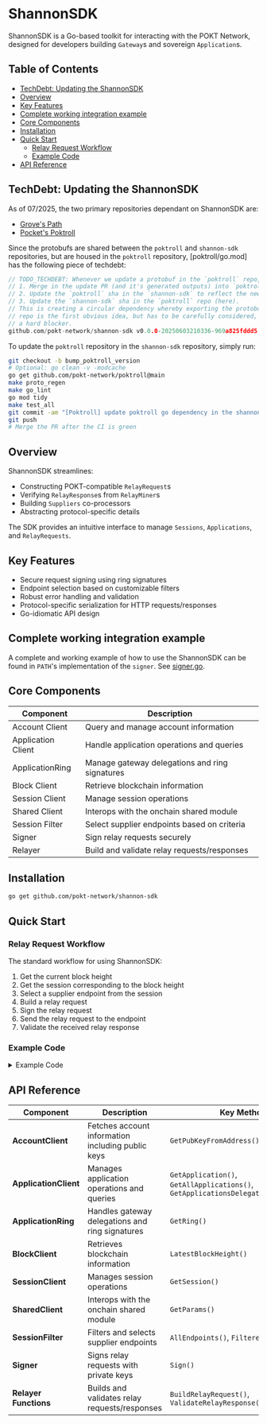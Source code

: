 # ShannonSDK <!-- omit in toc -->

ShannonSDK is a Go-based toolkit for interacting with the POKT Network, designed for developers building `Gateway`s and sovereign `Application`s.

## Table of Contents <!-- omit in toc -->

- [TechDebt: Updating the ShannonSDK](#techdebt-updating-the-shannonsdk)
- [Overview](#overview)
- [Key Features](#key-features)
- [Complete working integration example](#complete-working-integration-example)
- [Core Components](#core-components)
- [Installation](#installation)
- [Quick Start](#quick-start)
  - [Relay Request Workflow](#relay-request-workflow)
  - [Example Code](#example-code)
- [API Reference](#api-reference)

## TechDebt: Updating the ShannonSDK

As of 07/2025, the two primary repositories dependant on ShannonSDK are:

- [Grove's Path](https://github.com/buildwithgrove/path)
- [Pocket's Poktroll](https://github.com/pokt-network/poktroll)

Since the protobufs are shared between the `poktroll` and `shannon-sdk` repositories,
but are housed in the `poktroll` repository, [poktroll/go.mod] has the following piece of techdebt:

```go
// TODO_TECHDEBT: Whenever we update a protobuf in the `poktroll` repo, we need to:
// 1. Merge in the update PR (and it's generated outputs) into `poktroll` main.
// 2. Update the `poktroll` sha in the `shannon-sdk` to reflect the new dependency.
// 3. Update the `shannon-sdk` sha in the `poktroll` repo (here).
// This is creating a circular dependency whereby exporting the protobufs into a separate
// repo is the first obvious idea, but has to be carefully considered, automated, and is not
// a hard blocker.
github.com/pokt-network/shannon-sdk v0.0.0-20250603210336-969a825fddd5
```

To update the `poktroll` repository in the `shannon-sdk` repository, simply run:

```bash
git checkout -b bump_poktroll_version
# Optional: go clean -v -modcache
go get github.com/pokt-network/poktroll@main
make proto_regen
make go_lint
go mod tidy
make test_all
git commit -am "[Poktroll] update poktroll go dependency in the shannon-sdk"
git push
# Merge the PR after the CI is green
```

## Overview

ShannonSDK streamlines:

- Constructing POKT-compatible `RelayRequest`s
- Verifying `RelayResponse`s from `RelayMiner`s
- Building `Suppliers` co-processors
- Abstracting protocol-specific details

The SDK provides an intuitive interface to manage `Sessions`, `Applications`, and `RelayRequests`.

## Key Features

- Secure request signing using ring signatures
- Endpoint selection based on customizable filters
- Robust error handling and validation
- Protocol-specific serialization for HTTP requests/responses
- Go-idiomatic API design

## Complete working integration example

A complete and working example of how to use the ShannonSDK can be found in `PATH`'s
implementation of the `signer`. See [signer.go](https://github.com/buildwithgrove/path/blob/53d0f84cc0321c25d1e28b2ffb9b70714918870b/protocol/shannon/signer.go#L9).

## Core Components

| Component          | Description                                    |
| ------------------ | ---------------------------------------------- |
| Account Client     | Query and manage account information           |
| Application Client | Handle application operations and queries      |
| ApplicationRing    | Manage gateway delegations and ring signatures |
| Block Client       | Retrieve blockchain information                |
| Session Client     | Manage session operations                      |
| Shared Client      | Interops with the onchain shared module        |
| Session Filter     | Select supplier endpoints based on criteria    |
| Signer             | Sign relay requests securely                   |
| Relayer            | Build and validate relay requests/responses    |

## Installation

```bash
go get github.com/pokt-network/shannon-sdk
```

## Quick Start

### Relay Request Workflow

The standard workflow for using ShannonSDK:

1. Get the current block height
2. Get the session corresponding to the block height
3. Select a supplier endpoint from the session
4. Build a relay request
5. Sign the relay request
6. Send the relay request to the endpoint
7. Validate the received relay response

### Example Code

<details>
<summary>Example Code</summary>

```go
package main

import (
  "bytes"
  "context"
  "fmt"
  "io"
  "net/http"
  "net/url"

  sdk "github.com/pokt-network/shannon-sdk"
  grpc "github.com/cosmos/gogoproto/grpc"
)

func main() {
  // 1. Create a connection to the POKT full node
  // Replace with your POKT node URL
  var grpcConn grpc.ClientConn
  // Initialize your gRPC connection here...

  // 2. Get the latest block height
  blockClient := sdk.BlockClient{
    PoktNodeStatusFetcher: sdk.NewPoktNodeStatusFetcher("http://pokt-node-url"),
  }
  blockHeight, err := blockClient.LatestBlockHeight(context.Background())
  if err != nil {
    fmt.Printf("Error fetching block height: %v\n", err)
    return
  }

  // 3. Get the current session
  sessionClient := sdk.SessionClient{
    PoktNodeSessionFetcher: sdk.NewPoktNodeSessionFetcher(grpcConn),
  }
  session, err := sessionClient.GetSession(
    context.Background(),
    "YOUR_APP_ADDRESS",
    "SERVICE_ID",
    blockHeight,
  )
  if err != nil {
    fmt.Printf("Error fetching session: %v\n", err)
    return
  }

  // 4. Select an endpoint from the session
  sessionFilter := sdk.SessionFilter{
    Session:         session,
    EndpointFilters: []sdk.EndpointFilter{},
  }
  endpoints, err := sessionFilter.FilteredEndpoints()
  if err != nil {
    fmt.Printf("Error filtering endpoints: %v\n", err)
    return
  }
  if len(endpoints) == 0 {
    fmt.Println("No endpoints available")
    return
  }

  // 5. Build a relay request
  relayReq, err := sdk.BuildRelayRequest(endpoints[0], []byte("your-relay-payload"))
  if err != nil {
    fmt.Printf("Error building relay request: %v\n", err)
    return
  }

  // 6. Create an account client for fetching public keys
  accountClient := sdk.AccountClient{
    PoktNodeAccountFetcher: sdk.NewPoktNodeAccountFetcher(grpcConn),
  }

  // 7. Create an application client to get application details
  appClient := sdk.ApplicationClient{
    QueryClient: nil, // Initialize with your query client
  }
  app, err := appClient.GetApplication(context.Background(), "YOUR_APP_ADDRESS")
  if err != nil {
    fmt.Printf("Error fetching application: %v\n", err)
    return
  }

  // 8. Create an application ring for signing
  ring := sdk.ApplicationRing{
    Application:      app,
    PublicKeyFetcher: &accountClient,
  }

  // 9. Sign the relay request
  signer := sdk.Signer{PrivateKeyHex: "YOUR_PRIVATE_KEY"}
  signedRelayReq, err := signer.Sign(context.Background(), relayReq, ring)
  if err != nil {
    fmt.Printf("Error signing relay request: %v\n", err)
    return
  }

  // 10. Send the relay request to the endpoint
  relayReqBz, err := signedRelayReq.Marshal()
  if err != nil {
    fmt.Printf("Error marshaling relay request: %v\n", err)
    return
  }

  reqUrl, err := url.Parse(endpoints[0].Endpoint().Url)
  if err != nil {
    fmt.Printf("Error parsing endpoint URL: %v\n", err)
    return
  }

  httpReq := &http.Request{
    Method: http.MethodPost,
    URL:    reqUrl,
    Body:   io.NopCloser(bytes.NewReader(relayReqBz)),
  }

  // Send the request
  httpResp, err := http.DefaultClient.Do(httpReq)
  if err != nil {
    fmt.Printf("Error sending relay request: %v\n", err)
    return
  }
  defer httpResp.Body.Close()

  // 11. Read the response
  respBz, err := io.ReadAll(httpResp.Body)
  if err != nil {
    fmt.Printf("Error reading response: %v\n", err)
    return
  }

  // 12. Validate the relay response
  validatedResp, err := sdk.ValidateRelayResponse(
    context.Background(),
    sdk.SupplierAddress(signedRelayReq.Meta.SupplierOperatorAddress),
    respBz,
    &accountClient,
  )
  if err != nil {
    fmt.Printf("Error validating response: %v\n", err)
    return
  }

  fmt.Printf("Relay successful: %v\n", validatedResp.Result)
}
```

</details>

## API Reference

| Component             | Description                                       | Key Method                                                                         |
| --------------------- | ------------------------------------------------- | ---------------------------------------------------------------------------------- |
| **AccountClient**     | Fetches account information including public keys | `GetPubKeyFromAddress()`                                                           |
| **ApplicationClient** | Manages application operations and queries        | `GetApplication()`, `GetAllApplications()`, `GetApplicationsDelegatingToGateway()` |
| **ApplicationRing**   | Handles gateway delegations and ring signatures   | `GetRing()`                                                                        |
| **BlockClient**       | Retrieves blockchain information                  | `LatestBlockHeight()`                                                              |
| **SessionClient**     | Manages session operations                        | `GetSession()`                                                                     |
| **SharedClient**      | Interops with the onchain shared module           | `GetParams()`                                                                      |
| **SessionFilter**     | Filters and selects supplier endpoints            | `AllEndpoints()`, `FilteredEndpoints()`                                            |
| **Signer**            | Signs relay requests with private keys            | `Sign()`                                                                           |
| **Relayer Functions** | Builds and validates relay requests/responses     | `BuildRelayRequest()`, `ValidateRelayResponse()`                                   |
